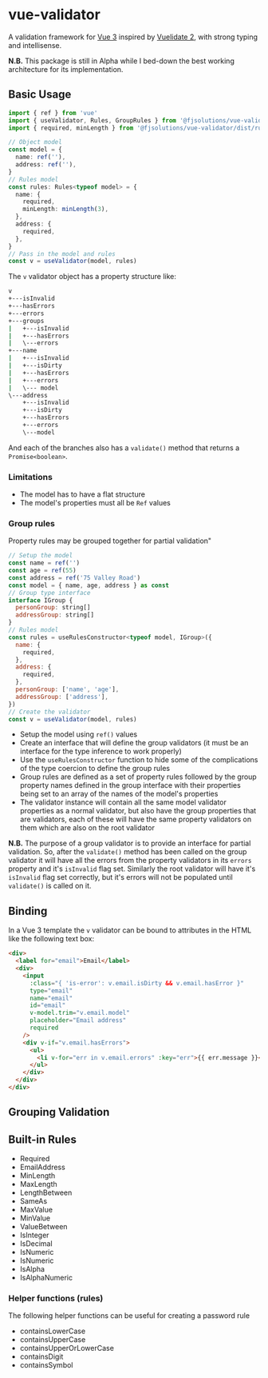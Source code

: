 # vue-validator

A validation framework for [Vue 3](https://v3.vuejs.org) inspired by [Vuelidate 2](https://github.com/vuelidate/vuelidate/tree/next), with strong typing and intellisense.

**N.B.** This package is still in Alpha while I bed-down the best working architecture for its implementation.

## Basic Usage

```ts
import { ref } from 'vue'
import { useValidator, Rules, GroupRules } from '@fjsolutions/vue-validator'
import { required, minLength } from '@fjsolutions/vue-validator/dist/rules'

// Object model
const model = {
  name: ref(''),
  address: ref(''),
}
// Rules model
const rules: Rules<typeof model> = {
  name: {
    required,
    minLength: minLength(3),
  },
  address: {
    required,
  },
}
// Pass in the model and rules
const v = useValidator(model, rules)
```

The `v` validator object has a property structure like:

```sh
v
+---isInvalid
+---hasErrors
+---errors
+---groups
|   +---isInvalid
|   +---hasErrors
|   \---errors
+---name
|   +---isInvalid
|   +---isDirty
|   +---hasErrors
|   +---errors
|   \--- model
\---address
    +---isInvalid
    +---isDirty
    +---hasErrors
    +---errors
    \---model
```

And each of the branches also has a `validate()` method that returns a `Promise<boolean>`.

### Limitations

- The model has to have a flat structure
- The model's properties must all be `Ref` values

### Group rules

Property rules may be grouped together for partial validation"

```js
// Setup the model
const name = ref('')
const age = ref(55)
const address = ref('75 Valley Road')
const model = { name, age, address } as const
// Group type interface
interface IGroup {
  personGroup: string[]
  addressGroup: string[]
}
// Rules model
const rules = useRulesConstructor<typeof model, IGroup>({
  name: {
    required,
  },
  address: {
    required,
  },
  personGroup: ['name', 'age'],
  addressGroup: ['address'],
})
// Create the validator
const v = useValidator(model, rules)
```

- Setup the model using `ref()` values
- Create an interface that will define the group validators (it must be an interface for the type inference to work properly)
- Use the `useRulesConstructor` function to hide some of the complications of the type coercion to define the group rules
- Group rules are defined as a set of property rules followed by the group property names defined in the group interface with their properties being set to an array of the names of the model's properties
- The validator instance will contain all the same model validator properties as a normal validator, but also have the group properties that are validators, each of these will have the same property validators on them which are also on the root validator

**N.B.** The purpose of a group validator is to provide an interface for partial validation. So, after the `validate()` method has been called on the group validator it will have all the errors from the property validators in its `errors` property and it's `isInvalid` flag set. Similarly the root validator will have it's `isInvalid` flag set correctly, but it's errors will not be populated until `validate()` is called on it.

## Binding

In a Vue 3 template the `v` validator can be bound to attributes in the HTML like the following text box:

```html
<div>
  <label for="email">Email</label>
  <div>
    <input
      :class="{ 'is-error': v.email.isDirty && v.email.hasError }"
      type="email"
      name="email"
      id="email"
      v-model.trim="v.email.model"
      placeholder="Email address"
      required
    />
    <div v-if="v.email.hasErrors">
      <ul>
        <li v-for="err in v.email.errors" :key="err">{{ err.message }}</li>
      </ul>
    </div>
  </div>
</div>
```

## Grouping Validation

## Built-in Rules

- Required
- EmailAddress
- MinLength
- MaxLength
- LengthBetween
- SameAs
- MaxValue
- MinValue
- ValueBetween
- IsInteger
- IsDecimal
- IsNumeric
- IsNumeric
- IsAlpha
- IsAlphaNumeric

### Helper functions (rules)

The following helper functions can be useful for creating a password rule

- containsLowerCase
- containsUpperCase
- containsUpperOrLowerCase
- containsDigit
- containsSymbol
